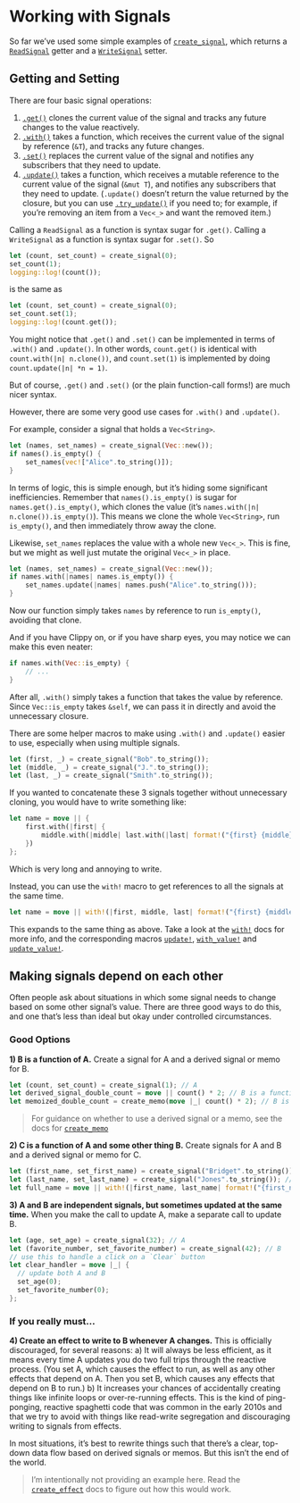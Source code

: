 # Working with Signals

So far we’ve used some simple examples of [`create_signal`](https://docs.rs/leptos/latest/leptos/fn.create_signal.html), which returns a [`ReadSignal`](https://docs.rs/leptos/latest/leptos/struct.ReadSignal.html) getter and a [`WriteSignal`](https://docs.rs/leptos/latest/leptos/struct.WriteSignal.html) setter.

## Getting and Setting

There are four basic signal operations:

1. [`.get()`](https://docs.rs/leptos/latest/leptos/struct.ReadSignal.html#impl-SignalGet%3CT%3E-for-ReadSignal%3CT%3E) clones the current value of the signal and tracks any future changes to the value reactively.
2. [`.with()`](https://docs.rs/leptos/latest/leptos/struct.ReadSignal.html#impl-SignalWith%3CT%3E-for-ReadSignal%3CT%3E) takes a function, which receives the current value of the signal by reference (`&T`), and tracks any future changes.
3. [`.set()`](https://docs.rs/leptos/latest/leptos/struct.WriteSignal.html#impl-SignalSet%3CT%3E-for-WriteSignal%3CT%3E) replaces the current value of the signal and notifies any subscribers that they need to update.
4. [`.update()`](https://docs.rs/leptos/latest/leptos/struct.WriteSignal.html#impl-SignalUpdate%3CT%3E-for-WriteSignal%3CT%3E) takes a function, which receives a mutable reference to the current value of the signal (`&mut T`), and notifies any subscribers that they need to update. (`.update()` doesn’t return the value returned by the closure, but you can use [`.try_update()`](https://docs.rs/leptos/latest/leptos/trait.SignalUpdate.html#tymethod.try_update) if you need to; for example, if you’re removing an item from a `Vec<_>` and want the removed item.)

Calling a `ReadSignal` as a function is syntax sugar for `.get()`. Calling a `WriteSignal` as a function is syntax sugar for `.set()`. So

```rust
let (count, set_count) = create_signal(0);
set_count(1);
logging::log!(count());
```

is the same as

```rust
let (count, set_count) = create_signal(0);
set_count.set(1);
logging::log!(count.get());
```

You might notice that `.get()` and `.set()` can be implemented in terms of `.with()` and `.update()`. In other words, `count.get()` is identical with `count.with(|n| n.clone())`, and `count.set(1)` is implemented by doing `count.update(|n| *n = 1)`.

But of course, `.get()` and `.set()` (or the plain function-call forms!) are much nicer syntax.

However, there are some very good use cases for `.with()` and `.update()`.

For example, consider a signal that holds a `Vec<String>`.

```rust
let (names, set_names) = create_signal(Vec::new());
if names().is_empty() {
	set_names(vec!["Alice".to_string()]);
}
```

In terms of logic, this is simple enough, but it’s hiding some significant inefficiencies. Remember that `names().is_empty()` is sugar for `names.get().is_empty()`, which clones the value (it’s `names.with(|n| n.clone()).is_empty()`). This means we clone the whole `Vec<String>`, run `is_empty()`, and then immediately throw away the clone.

Likewise, `set_names` replaces the value with a whole new `Vec<_>`. This is fine, but we might as well just mutate the original `Vec<_>` in place.

```rust
let (names, set_names) = create_signal(Vec::new());
if names.with(|names| names.is_empty()) {
	set_names.update(|names| names.push("Alice".to_string()));
}
```

Now our function simply takes `names` by reference to run `is_empty()`, avoiding that clone.

And if you have Clippy on, or if you have sharp eyes, you may notice we can make this even neater:

```rust
if names.with(Vec::is_empty) {
	// ...
}
```

After all, `.with()` simply takes a function that takes the value by reference. Since `Vec::is_empty` takes `&self`, we can pass it in directly and avoid the unnecessary closure.

There are some helper macros to make using `.with()` and `.update()` easier to use, especially when using multiple signals.

```rust
let (first, _) = create_signal("Bob".to_string());
let (middle, _) = create_signal("J.".to_string());
let (last, _) = create_signal("Smith".to_string());
```

If you wanted to concatenate these 3 signals together without unnecessary cloning, you would have to write something like:

```rust
let name = move || {
	first.with(|first| {
		middle.with(|middle| last.with(|last| format!("{first} {middle} {last}")))
	})
};
```

Which is very long and annoying to write.

Instead, you can use the `with!` macro to get references to all the signals at the same time.

```rust
let name = move || with!(|first, middle, last| format!("{first} {middle} {last}"));
```

This expands to the same thing as above. Take a look at the [`with!`](https://docs.rs/leptos/latest/leptos/macro.with.html) docs for more info, and the corresponding macros [`update!`](https://docs.rs/leptos/latest/leptos/macro.update.html), [`with_value!`](https://docs.rs/leptos/latest/leptos/macro.with_value.html) and [`update_value!`](https://docs.rs/leptos/latest/leptos/macro.update_value.html).

## Making signals depend on each other

Often people ask about situations in which some signal needs to change based on some other signal’s value. There are three good ways to do this, and one that’s less than ideal but okay under controlled circumstances.

### Good Options

**1) B is a function of A.** Create a signal for A and a derived signal or memo for B.

```rust
let (count, set_count) = create_signal(1); // A
let derived_signal_double_count = move || count() * 2; // B is a function of A
let memoized_double_count = create_memo(move |_| count() * 2); // B is a function of A  
```

> For guidance on whether to use a derived signal or a memo, see the docs for [`create_memo`](https://docs.rs/leptos/latest/leptos/fn.create_memo.html)

**2) C is a function of A and some other thing B.** Create signals for A and B and a derived signal or memo for C.

```rust
let (first_name, set_first_name) = create_signal("Bridget".to_string()); // A
let (last_name, set_last_name) = create_signal("Jones".to_string()); // B
let full_name = move || with!(|first_name, last_name| format!("{first_name} {last_name}")); // C is a function of A and B
```

**3) A and B are independent signals, but sometimes updated at the same time.** When you make the call to update A, make a separate call to update B.

```rust
let (age, set_age) = create_signal(32); // A
let (favorite_number, set_favorite_number) = create_signal(42); // B
// use this to handle a click on a `Clear` button
let clear_handler = move |_| {
  // update both A and B
  set_age(0);
  set_favorite_number(0);
};
```

### If you really must...

**4) Create an effect to write to B whenever A changes.** This is officially discouraged, for several reasons:
a) It will always be less efficient, as it means every time A updates you do two full trips through the reactive process. (You set A, which causes the effect to run, as well as any other effects that depend on A. Then you set B, which causes any effects that depend on B to run.)
b) It increases your chances of accidentally creating things like infinite loops or over-re-running effects. This is the kind of ping-ponging, reactive spaghetti code that was common in the early 2010s and that we try to avoid with things like read-write segregation and discouraging writing to signals from effects.

In most situations, it’s best to rewrite things such that there’s a clear, top-down data flow based on derived signals or memos. But this isn’t the end of the world.

> I’m intentionally not providing an example here. Read the [`create_effect`](https://docs.rs/leptos/latest/leptos/fn.create_effect.html) docs to figure out how this would work.
